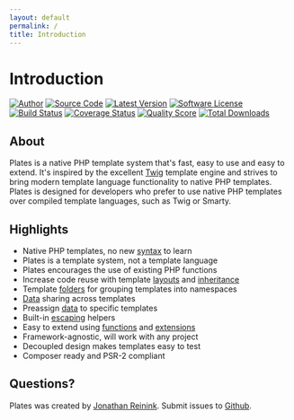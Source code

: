 ```yaml
---
layout: default
permalink: /
title: Introduction
---
```


Introduction
============

[![Author](http://img.shields.io/badge/author-@reinink-blue.svg?style=flat-square)](https://twitter.com/reinink)
[![Source Code](http://img.shields.io/badge/source-league/plates-blue.svg?style=flat-square)](https://github.com/thephpleague/plates)
[![Latest Version](https://img.shields.io/github/release/thephpleague/plates.svg?style=flat-square)](https://github.com/thephpleague/plates/releases)
[![Software License](https://img.shields.io/badge/license-MIT-brightgreen.svg?style=flat-square)](LICENSE.md)<br />
[![Build Status](https://img.shields.io/travis/thephpleague/plates/master.svg?style=flat-square)](https://travis-ci.org/thephpleague/plates)
[![Coverage Status](https://img.shields.io/scrutinizer/coverage/g/thephpleague/plates.svg?style=flat-square)](https://scrutinizer-ci.com/g/thephpleague/plates/code-structure)
[![Quality Score](https://img.shields.io/scrutinizer/g/thephpleague/plates.svg?style=flat-square)](https://scrutinizer-ci.com/g/thephpleague/plates)
[![Total Downloads](https://img.shields.io/packagist/dt/league/plates.svg?style=flat-square)](https://packagist.org/packages/league/plates)

## About

Plates is a native PHP template system that's fast, easy to use and easy to extend. It's inspired by the excellent [Twig](http://twig.sensiolabs.org/) template engine and strives to bring modern template language functionality to native PHP templates. Plates is designed for developers who prefer to use native PHP templates over compiled template languages, such as Twig or Smarty.

## Highlights

- Native PHP templates, no new [syntax](/templates/syntax/) to learn
- Plates is a template system, not a template language
- Plates encourages the use of existing PHP functions
- Increase code reuse with template [layouts](/templates/layouts/) and [inheritance](/templates/inheritance/)
- Template [folders](/engine/folders/) for grouping templates into namespaces
- [Data](/templates/data/#preassigned-and-shared-data) sharing across templates
- Preassign [data](/templates/data/#preassigned-and-shared-data) to specific templates
- Built-in [escaping](/templates/escaping/) helpers
- Easy to extend using [functions](/engine/functions/) and [extensions](/engine/extensions/)
- Framework-agnostic, will work with any project
- Decoupled design makes templates easy to test
- Composer ready and PSR-2 compliant

## Questions?

Plates was created by [Jonathan Reinink](https://twitter.com/reinink). Submit issues to [Github](https://github.com/thephpleague/plates/issues).